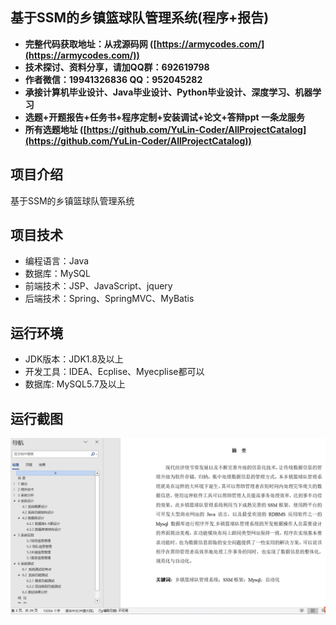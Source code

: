 ## 基于SSM的乡镇篮球队管理系统(程序+报告)

- <b>完整代码获取地址：从戎源码网 ([https://armycodes.com/](https://armycodes.com/))</b>
- <b>技术探讨、资料分享，请加QQ群：692619798</b> 
- <b>作者微信：19941326836  QQ：952045282</b> 
- <b>承接计算机毕业设计、Java毕业设计、Python毕业设计、深度学习、机器学习</b>
- <b>选题+开题报告+任务书+程序定制+安装调试+论文+答辩ppt 一条龙服务</b>
- <b>所有选题地址 ([https://github.com/YuLin-Coder/AllProjectCatalog](https://github.com/YuLin-Coder/AllProjectCatalog)) </b>

## 项目介绍
基于SSM的乡镇篮球队管理系统

## 项目技术
- 编程语言：Java
- 数据库：MySQL
- 前端技术：JSP、JavaScript、jquery
- 后端技术：Spring、SpringMVC、MyBatis

## 运行环境
- JDK版本：JDK1.8及以上
- 开发工具：IDEA、Ecplise、Myecplise都可以
- 数据库: MySQL5.7及以上

## 运行截图
![](screenshot/1.png)
